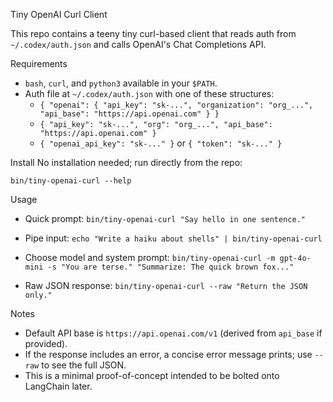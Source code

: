 Tiny OpenAI Curl Client

This repo contains a teeny tiny curl-based client that reads auth from `~/.codex/auth.json` and calls OpenAI's Chat Completions API.

Requirements
- `bash`, `curl`, and `python3` available in your `$PATH`.
- Auth file at `~/.codex/auth.json` with one of these structures:
  - `{ "openai": { "api_key": "sk-...", "organization": "org_...", "api_base": "https://api.openai.com" } }`
  - `{ "api_key": "sk-...", "org": "org_...", "api_base": "https://api.openai.com" }`
  - `{ "openai_api_key": "sk-..." }` or `{ "token": "sk-..." }`

Install
No installation needed; run directly from the repo:

`bin/tiny-openai-curl --help`

Usage
- Quick prompt:
  `bin/tiny-openai-curl "Say hello in one sentence."`

- Pipe input:
  `echo "Write a haiku about shells" | bin/tiny-openai-curl`

- Choose model and system prompt:
  `bin/tiny-openai-curl -m gpt-4o-mini -s "You are terse." "Summarize: The quick brown fox..."`

- Raw JSON response:
  `bin/tiny-openai-curl --raw "Return the JSON only."`

Notes
- Default API base is `https://api.openai.com/v1` (derived from `api_base` if provided).
- If the response includes an error, a concise error message prints; use `--raw` to see the full JSON.
- This is a minimal proof-of-concept intended to be bolted onto LangChain later.

